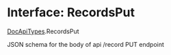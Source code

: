# Interface: RecordsPut

[DocApiTypes](../modules/DocApiTypes.md).RecordsPut

JSON schema for the body of api /record PUT endpoint
